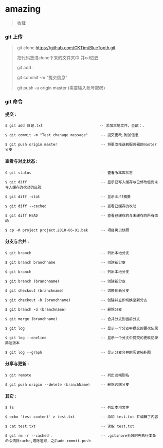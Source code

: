 # amazing

>收藏

### git 上传

>git clone https://github.com/CKTim/BlueTooth.git
>
>把代码放进clone下来的文件夹中 并cd进去
>
>git add .
>
>git commit  -m  "提交信息"
>
>git push -u origin master   (需要输入账号密码)
>


### git 命令

#### 提交 :

```
$ git add 日记.txt                          -- 添加本地文件，全部：.

$ git commit -m "Test chanage message"      -- 提交更改,附加信息 

$ git push origin master                    -- 将更改推送到服务器的master分支

```



#### 查看与对比状态 :

```
$ git status                                -- 查看版本库状态

$ git diff                                  -- 显示已写入缓存与已修改但尚未写入缓存的改动的区别

$ git diff -stat                            -- 显示diff摘要

$ git diff --cached                         -- 查看已缓存的改动

$ git diff HEAD                             -- 查看已缓存的与未缓存的所有改动

$ cp -R project project.2010-06-01.bak      -- 项目拷贝快照

```


#### 分支与合并 :

```
$ git branch                                -- 列出本地分支

$ git branch branchname                     -- 创建新分支

$ git branch                                -- 列出本地分支

$ git branch (branchname)                   -- 创建新分支

$ git checkout (branchname)                 -- 切换到新分支

$ git checkout -b (branchname)              -- 创建并立即切换至新分支

$ git branch -d (branchname)                -- 删除分支

$ git merge (branchname)                    -- 合并分支到当前分支

$ git log                                   -- 显示一个分支中提交的更改记录

$ git log --oneline                         -- 显示一个分支中提交的更改记录简洁版本

$ git log --graph                           -- 显示分支合并的历史拓扑图

```

#### 分享与更新 : 

```
$ git remote                                -- 列出远端别名

$ git push origin --delete (branchName)     -- 删除远端分支

```

#### 其它 :

```
$ ls                                        -- 列出本地文件

$ echo 'test content' > test.txt            -- 添加 test.txt 并编辑了内容

$ cat test.txt                              -- 读取 test.txt

$ git rm -r --cached .                      -- .gitinore无效时先执行本条命令清除cache,清除追踪，之后add-commit-push

```

